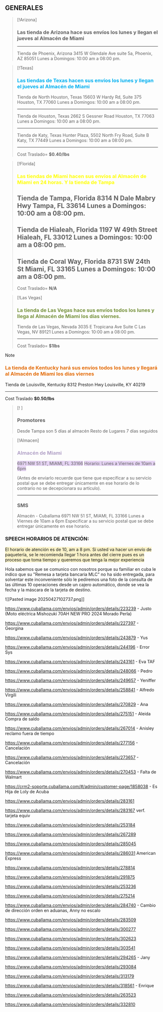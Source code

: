 ## GENERALES

> [!Arizona]
> ### Las tienda de **Arizona** hace sus envíos los lunes y llegan el jueves al Almacén de Miami
> ---
> Tienda de Phoenix, Arizona
> 3415 W Glendale Ave suite 5a,
> Phoenix, AZ 85051
> Lunes a Domingos: 10:00 am a 08:00 pm.


> [!Texas]
> ### <font color="#00b0f0">Las tiendas de **Texas** hacen sus envíos los lunes y llegan el jueves al Almacén de Miami</font>
> 
> Tienda de North Houston, Texas
> 15603 W Hardy Rd, Suite 375
> Houston, TX 77060
> Lunes a Domingos: 10:00 am a 08:00 pm.
> 
> ---
> Tienda de Houston, Texas
> 2662 S Gessner Road
> Houston, TX 77063
> Lunes a Domingos: 10:00 am a 08:00 pm.
> 
> ---
> Tienda de Katy, Texas
> Hunter Plaza, 5502 North Fry Road, Suite B
> Katy, TX 77449
> Lunes a Domingos: 10:00 am a 08:00 pm.
> 
> ---
> Cost Traslado= **$0.40/lbs**
> 

> [!Florida]
> ### <font color="#ffff00">Las tiendas de **Miami** hacen sus envíos al Almacén de Miami en 24 horas. Y la tienda de Tampa </font>
> Tienda de Tampa, Florida
> 8314 N Dale Mabry Hwy
> Tampa, FL 33614
> Lunes a Domingos: 10:00 am a 08:00 pm.
> ---
> Tienda de Hialeah, Florida
> 1197 W 49th Street
> Hialeah, FL 33012
> Lunes a Domingos: 10:00 am a 08:00 pm.</span>
> ---
> Tienda de Coral Way, Florida
> 8731 SW 24th St
> Miami, FL 33165
> Lunes a Domingos: 10:00 am a 08:00 pm.</span>
> ---
> Cost Traslado= **N/A**

> [!Las Vegas]
> ### <font color="#76923c">La tienda de **Las Vegas** hace sus envíos todos los lunes y llega al Almacén de Miami los días viernes.</font>
> Tienda de Las Vegas, Nevada
> 3035 E Tropicana Ave Suite C
> Las Vegas, NV 89121
> Lunes a Domingos: 10:00 am a 08:00 pm.
> 
> ---
> Cost Traslado= **$1lbs**

> [!NOTE]
> ### <font color="#e36c09">La tienda de **Kentucky** hará sus envíos todos los lunes y llegará al Almacén de Miami los días viernes</font>
> 
> Tienda de Louisville, Kentucky
> 8312 Preston Hwy
> Louisville, KY 40219
> 
> ---
> Cost Traslado **$0.50/lbs**

> [! ]
> ### Promotores
> Desde Tampa son 5 días al almacén
> Resto de Lugares 7 días seguidos

> [!Almacen]
> ### <font color="#b2a2c7">Almacén de Miami</font>
> 
> <span style="background:rgba(136, 49, 204, 0.2)">6971 NW 51 ST, MIAMI, FL 33166</span>
> <span style="background:rgba(136, 49, 204, 0.2)">Horario: Lunes a Viernes de 10am a 6pm
> 
> (Antes de enviarlo recuerde que tiene que especificar a su servicio postal que se debe entregar únicamente en ese horario de lo contrario no se decepcionara su articulo).</span>
> 
> ---
> ### SMS
> Almacén - Cuballama
> 6971 NW 51 ST, MIAMI, FL 33166
> Lunes a Viernes de 10am a 6pm
> Especificar a su servicio postal que se debe entregar únicamente en ese horario.

### SPEECH HORARIOS DE ATENCIÓN: 
<span style="background:rgba(240, 200, 0, 0.2)">El horario de atención es de 10, am a 8 pm. Si usted va hacer un envío de paquetería, se le recomienda llegar 1 hora antes del cierre pues es un proceso que toma tiempo y queremos que tenga la mejor experiencia</span>

Hola sabemos que se comunico con nosotros porque su familiar en cuba le indico que su "Remesa a tarjeta bancaria MLC" no ha sido entregada, para solventar este inconveniente sólo le pediremos una foto de la consulta de las últimas 10 operaciones desde un cajero automático, donde se vea la fecha y la máscara de la tarjeta de destino.

![[Pasted image 20250427102737.png]]

https://www.cuballama.com/envios/admin/orders/details/223239 - Justo
(Moto eléctrica Mishozuki 70AH NEW PRO 2024 Morado Perla)

https://www.cuballama.com/envios/admin/orders/details/227397 - Georgina

https://www.cuballama.com/envios/admin/orders/details/243879 - Yus

https://www.cuballama.com/envios/admin/orders/details/244196 - Error Sys

https://www.cuballama.com/envios/admin/orders/details/243161 - Eva TAF

https://www.cuballama.com/envios/admin/orders/details/248066  - Pedro

https://www.cuballama.com/envios/admin/orders/details/249657 - Yeniffer

https://www.cuballama.com/envios/admin/orders/details/258841 - Alfredo Virgili

https://www.cuballama.com/envios/admin/orders/details/270829 - Ana

https://www.cuballama.com/envios/admin/orders/details/275151 - Aleida Compra de saldo

https://www.cuballama.com/envios/admin/orders/details/267014 - Anisley reclamo fuera de tiempo

https://www.cuballama.com/envios/admin/orders/details/277156 - Cancelación

https://www.cuballama.com/envios/admin/orders/details/273657 - Cancelación

https://www.cuballama.com/envios/admin/orders/details/270453 - Falta de Walmart

https://crm2-soporte.cuballama.com/#/admin/customer-page/1858038 - Es Hija de Loly de Acuba

https://www.cuballama.com/envios/admin/orders/details/283161

https://www.cuballama.com/envios/admin/orders/details/283167 verf. tarjeta equiv

https://www.cuballama.com/envios/admin/orders/details/253184

https://www.cuballama.com/envios/admin/orders/details/267289

https://www.cuballama.com/envios/admin/orders/details/285045

https://www.cuballama.com/envios/admin/orders/details/286031 American Express

https://www.cuballama.com/envios/admin/orders/details/278814

https://www.cuballama.com/envios/admin/orders/details/291875

https://www.cuballama.com/envios/admin/orders/details/253236

https://www.cuballama.com/envios/admin/orders/details/275214

https://www.cuballama.com/envios/admin/orders/details/284740 - Cambio de dirección orden en aduanas, Anny no escalo

https://www.cuballama.com/envios/admin/orders/details/283509

https://www.cuballama.com/envios/admin/orders/details/300277

https://www.cuballama.com/envios/admin/orders/details/302623

https://www.cuballama.com/envios/admin/orders/details/303541

https://www.cuballama.com/envios/admin/orders/details/294265 - Jany

https://www.cuballama.com/envios/admin/orders/details/293084

https://www.cuballama.com/envios/admin/orders/details/313179

https://www.cuballama.com/envios/admin/orders/details/318561 - Enrique

https://www.cuballama.com/envios/admin/orders/details/263523

https://www.cuballama.com/envios/admin/orders/details/332810